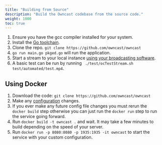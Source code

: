 ```yaml
---
title: "Building from Source"
description: "Build the Owncast codebase from the source code."
weight: 1000
toc: true
---
```


1. Ensure you have the gcc compiler installed for your system.
1. Install the [Go toolchain](https://golang.org/dl/).
1. Clone the repo. `git clone https://github.com/owncast/owncast`
1. `go run main.go pkged.go` will run the application.
1. Start a stream to your local instance [using your broadcasting software](/quickstart/startstreaming/).
1. A basic test can be run by running ` ./test/ocTestStream.sh test/automated/test.mp4`.

## Using Docker

1. Download the code: `git clone https://github.com/owncast/owncast`
1. Make any [configuration](/docs/configuration) changes.
1. If you ever make any future config file changes you must rerun the `docker build` step otherwise you can just run the `docker run` step to run the service going forward.
1. Run `docker build -t owncast .` and wait. It may take a few minutes to build depending on the speed of your server.
1. Run `docker run -p 8080:8080 -p 1935:1935 -it owncast` to start the service with your custom configuration.
